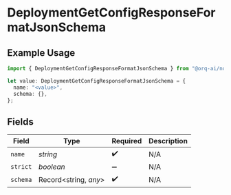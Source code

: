 # DeploymentGetConfigResponseFormatJsonSchema

## Example Usage

```typescript
import { DeploymentGetConfigResponseFormatJsonSchema } from "@orq-ai/node/models/operations";

let value: DeploymentGetConfigResponseFormatJsonSchema = {
  name: "<value>",
  schema: {},
};
```

## Fields

| Field                 | Type                  | Required              | Description           |
| --------------------- | --------------------- | --------------------- | --------------------- |
| `name`                | *string*              | :heavy_check_mark:    | N/A                   |
| `strict`              | *boolean*             | :heavy_minus_sign:    | N/A                   |
| `schema`              | Record<string, *any*> | :heavy_check_mark:    | N/A                   |